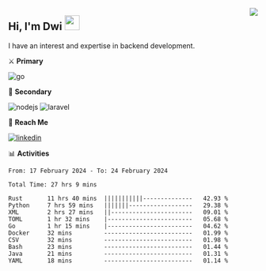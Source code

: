 [<img src="https://komarev.com/ghpvc/?username=masred&color=green&style=flat-square&label=Profile+Views" align="right">](github.com/masred)

## Hi, I'm Dwi <img src="https://raw.githubusercontent.com/MartinHeinz/MartinHeinz/master/wave.gif" width="30px">

I have an interest and expertise in backend development.

⚔️ **Primary**

![go](https://img.shields.io/badge/---?logo=go&label=Golang&style=social)

🔪 **Secondary**

![nodejs](https://img.shields.io/badge/---?logo=node.js&label=Node.js&style=social&logoColor=green)
![laravel](https://img.shields.io/badge/---?logo=laravel&label=Laravel&style=social)

🔗 **Reach Me**

[![linkedin](https://img.shields.io/badge/---?logo=linkedin&label=LinkedIn&style=social)](https://linkedin.com/in/dwifitriyanto)

📊 **Activities**

<!--START_SECTION:waka-->

```all_time
From: 17 February 2024 - To: 24 February 2024

Total Time: 27 hrs 9 mins

Rust       11 hrs 40 mins  |||||||||||--------------   42.93 %
Python     7 hrs 59 mins   |||||||------------------   29.38 %
XML        2 hrs 27 mins   ||-----------------------   09.01 %
TOML       1 hr 32 mins    |------------------------   05.68 %
Go         1 hr 15 mins    |------------------------   04.62 %
Docker     32 mins         -------------------------   01.99 %
CSV        32 mins         -------------------------   01.98 %
Bash       23 mins         -------------------------   01.44 %
Java       21 mins         -------------------------   01.31 %
YAML       18 mins         -------------------------   01.14 %
```

<!--END_SECTION:waka-->
